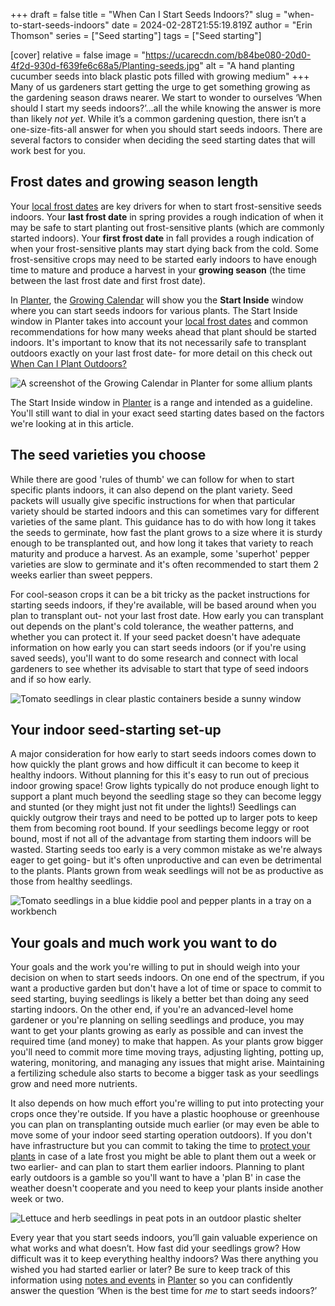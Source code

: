 +++
draft = false
title = "When Can I Start Seeds Indoors?"
slug = "when-to-start-seeds-indoors"
date = 2024-02-28T21:55:19.819Z
author = "Erin Thomson"
series = ["Seed starting"]
tags = ["Seed starting"]

[cover]
relative = false
image = "https://ucarecdn.com/b84be080-20d0-4f2d-930d-f639fe6c68a5/Planting-seeds.jpg"
alt = "A hand planting cucumber seeds into black plastic pots filled with growing medium"
+++
Many of us gardeners start getting the urge to get something growing as the gardening season draws nearer. We start to wonder to ourselves ‘When should I start my seeds indoors?’...all the while knowing the answer is more than likely *not yet*. While it’s a common gardening question, there isn’t a one-size-fits-all answer for when you should start seeds indoors. There are several factors to consider when deciding the seed starting dates that will work best for you.

## Frost dates and growing season length

Your [local frost dates](https://info.planter.garden/growing-calendar/how-to-use/) are key drivers for when to start frost-sensitive seeds indoors. Your **last frost date** in spring provides a rough indication of when it may be safe to start planting out frost-sensitive plants (which are commonly started indoors). Your **first frost date** in fall provides a rough indication of when your frost-sensitive plants may start dying back from the cold. Some frost-sensitive crops may need to be started early indoors to have enough time to mature and produce a harvest in your **growing season** (the time between the last frost date and first frost date).

In [Planter](https://planter.garden/gardens), the [Growing Calendar](https://info.planter.garden/growing-calendar/how-to-use/) will show you the **Start Inside** window where you can start seeds indoors for various plants. The Start Inside window in Planter takes into account your [local frost dates](https://info.planter.garden/growing-calendar/how-to-use/) and common recommendations for how many weeks ahead that plant should be started indoors. It's important to know that its not necessarily safe to transplant outdoors exactly on your last frost date- for more detail on this check out [When Can I Plant Outdoors?](https://blog.planter.garden/posts/when-to-plant-outdoors/)

![A screenshot of the Growing Calendar in Planter for some allium plants](https://ucarecdn.com/4f683756-8706-4fae-b05c-aba91e1321da/Growing-calendar.jpg)

The Start Inside window in [Planter](https://planter.garden/gardens) is a range and intended as a guideline. You'll still want to dial in your exact seed starting dates based on the factors we're looking at in this article.

## The seed varieties you choose

While there are good 'rules of thumb' we can follow for when to start specific plants indoors, it can also depend on the plant variety. Seed packets will usually give specific instructions for when that particular variety should be started indoors and this can sometimes vary for different varieties of the same plant. This guidance has to do with how long it takes the seeds to germinate, how fast the plant grows to a size where it is sturdy enough to be transplanted out, and how long it takes that variety to reach maturity and produce a harvest. As an example, some 'superhot' pepper varieties are slow to germinate and it's often recommended to start them 2 weeks earlier than sweet peppers.

For cool-season crops it can be a bit tricky as the packet instructions for starting seeds indoors, if they're available, will be based around when you plan to transplant out- not your last frost date. How early you can transplant out depends on the plant's cold tolerance, the weather patterns, and whether you can protect it. If your seed packet doesn't have adequate information on how early you can start seeds indoors (or if you're using saved seeds), you'll want to do some research and connect with local gardeners to see whether its advisable to start that type of seed indoors and if so how early.

![Tomato seedlings in clear plastic containers beside a sunny window](https://ucarecdn.com/9125e5bc-200d-456b-ad97-fa6289c9c6ec/Tomato-seedlings.jpg)

## Your indoor seed-starting set-up

A major consideration for how early to start seeds indoors comes down to how quickly the plant grows and how difficult it can become to keep it healthy indoors. Without planning for this it's easy to run out of precious indoor growing space!  Grow lights typically do not produce enough light to support a plant much beyond the seedling stage so they can become leggy and stunted (or they might just not fit under the lights!) Seedlings can quickly outgrow their trays and need to be potted up to larger pots to keep them from becoming root bound. If your seedlings become leggy or root bound, most if not all of the advantage from starting them indoors will be wasted. Starting seeds too early is a very common mistake as we're always eager to get going- but it's often unproductive and can even be detrimental to the plants. Plants grown from weak seedlings will not be as productive as those from healthy seedlings.

![Tomato seedlings in a blue kiddie pool and pepper plants in a tray on a workbench](https://ucarecdn.com/0e5615e7-0467-4189-95e7-ca4e8f36d780/Indoor-seedlings.jpg "You'll need both equipment and space to keep your seedlings healthy as they grow bigger!")

## Your goals and much work you want to do

Your goals and the work you're willing to put in should weigh into your decision on when to start seeds indoors. On one end of the spectrum, if you want a productive garden but don't have a lot of time or space to commit to seed starting, buying seedlings is likely a better bet than doing any seed starting indoors. On the other end, if you're an advanced-level home gardener or you're planning on selling seedlings and produce, you may want to get your plants growing as early as possible and can invest the required time (and money) to make that happen. As your plants grow bigger you'll need to commit more time moving trays, adjusting lighting, potting up, watering, monitoring, and managing any issues that might arise. Maintaining a fertilizing schedule also starts to become a bigger task as your seedlings grow and need more nutrients.

It also depends on how much effort you're willing to put into protecting your crops once they're outside. If you have a plastic hoophouse or greenhouse you can plan on transplanting outside much earlier (or may even be able to move some of your indoor seed starting operation outdoors). If you don't have infrastructure but you can commit to taking the time to [protect your plants](https://blog.planter.garden/posts/season-extension/) in case of a late frost you might be able to plant them out a week or two earlier- and can plan to start them earlier indoors. Planning to plant early outdoors is a gamble so you'll want to have a 'plan B' in case the weather doesn't cooperate and you need to keep your plants inside another week or two.

![Lettuce and herb seedlings in peat pots in an outdoor plastic shelter](https://ucarecdn.com/819cd2c5-1037-46a8-b4b3-2764e540b795/Lettuce-and-herbs.jpg)

Every year that you start seeds indoors, you’ll gain valuable experience on what works and what doesn’t. How fast did your seedlings grow? How difficult was it to keep everything healthy indoors? Was there anything you wished you had started earlier or later? Be sure to keep track of this information using [notes and events](https://info.planter.garden/notes-and-events/how-to/) in [Planter](https://planter.garden/gardens) so you can confidently answer the question ‘When is the best time for *me* to start seeds indoors?’
